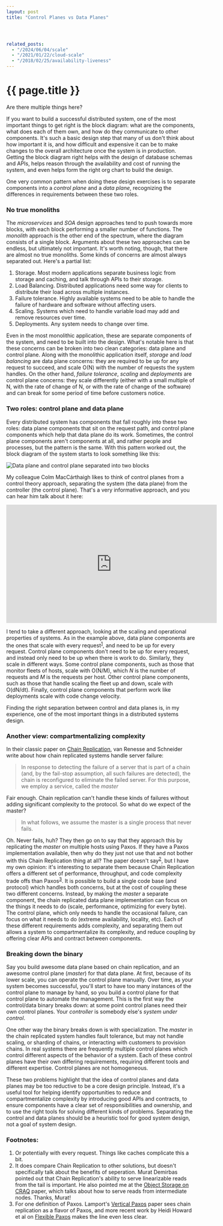```yaml
---
layout: post
title: "Control Planes vs Data Planes"




related_posts:
  - "/2024/06/04/scale"
  - "/2021/01/22/cloud-scale"
  - "/2018/02/25/availability-liveness"
---
```

{{ page.title }}
================

<p class="meta">Are there multiple things here?</p>

If you want to build a successful distributed system, one of the most important things to get right is the block diagram: what are the components, what does each of them own, and how do they communicate to other components. It's such a basic design step that many of us don't think about how important it is, and how difficult and expensive it can be to make changes to the overall architecture once the system is in production. Getting the block diagram right helps with the design of database schemas and APIs, helps reason through the availability and cost of running the system, and even helps form the right org chart to build the design.

One very common pattern when doing these design exercises is to separate components into a *control plane* and a *data plane*, recognizing the differences in requirements between these two roles.

### No true monoliths

The *microservices* and *SOA* design approaches tend to push towards more blocks, with each block performing a smaller number of functions. The *monolith* approach is the other end of the spectrum, where the diagram consists of a single block. Arguments about these two approaches can be endless, but ultimately not important. It's worth noting, though, that there are almost no true monoliths. Some kinds of concerns are almost always separated out. Here's a partial list:

1. Storage. Most modern applications separate business logic from storage and caching, and talk through APIs to their storage.
2. Load Balancing. Distributed applications need some way for clients to distribute their load across multiple instances.
3. Failure tolerance. Highly available systems need to be able to handle the failure of hardware and software without affecting users.
4. Scaling. Systems which need to handle variable load may add and remove resources over time.
5. Deployments. Any system needs to change over time.

Even in the most monolithic application, these are separate components of the system, and need to be built into the design. What's notable here is that these concerns can be broken into two clean categories: data plane and control plane. Along with the monolithic application itself, *storage* and *load balancing* are data plane concerns: they are required to be up for any request to succeed, and scale O(N) with the number of requests the system handles. On the other hand, *failure tolerance*, *scaling* and *deployments* are control plane concerns: they scale differently (either with a small multiple of N, with the rate of change of N, or with the rate of change of the software) and can break for some period of time before customers notice.

### Two roles: control plane and data plane

Every distributed system has components that fall roughly into these two roles: data plane components that sit on the request path, and control plane components which help that data plane do its work. Sometimes, the control plane components aren't components at all, and rather people and processes, but the pattern is the same. With this pattern worked out, the block diagram of the system starts to look something like this:

![Data plane and control plane separated into two blocks](https://s3.amazonaws.com/mbrooker-blog-images/control_data_binary.png)

My colleague Colm MacCárthaigh likes to think of control planes from a control theory approach, separating the system (the data plane) from the controller (the control plane). That's a very informative approach, and you can hear him talk about it here:

<iframe width="560" height="315" src="https://www.youtube.com/embed/O8xLxNje30M" frameborder="0" allow="accelerometer; autoplay; encrypted-media; gyroscope; picture-in-picture" allowfullscreen></iframe>

I tend to take a different approach, looking at the scaling and operational properties of systems. As in the example above, data plane components are the ones that scale with every request<sup>[1](#foot1)</sup>, and need to be up for every request. Control plane components don't need to be up for every request, and instead only need to be up when there is work to do. Similarly, they scale in different ways. Some control plane components, such as those that monitor fleets of hosts, scale with O(N/M), which *N* is the number of requests and *M* is the requests per host. Other control plane components, such as those that handle scaling the fleet up and down, scale with O(dN/dt). Finally, control plane components that perform work like deployments scale with code change velocity.

Finding the right separation between control and data planes is, in my experience, one of the most important things in a distributed systems design.

### Another view: compartmentalizing complexity

In their classic paper on [Chain Replication](https://www.cs.cornell.edu/home/rvr/papers/OSDI04.pdf), van Renesse and Schneider write about how chain replicated systems handle server failure:

> In response to detecting the failure of a server that is part of a chain (and, by the fail-stop assumption, all such failures are detected), the chain is reconfigured to eliminate the failed server.  For this purpose, we employ a service, called the *master*

Fair enough. Chain replication can't handle these kinds of failures without adding significant complexity to the protocol. So what do we expect of the master?

> In what follows, we assume the master is a single process that never fails.

Oh. Never fails, huh? They then go on to say that they approach this by replicating the *master* on multiple hosts using Paxos. If they have a Paxos implementation available, then why do they just not use that and not bother with this Chain Replication thing at all? The paper doesn't say<sup>[2](#foot2)</sup>, but I have my own opinion: it's interesting to separate them because Chain Replication offers a different set of performance, throughput, and code complexity trade offs than Paxos<sup>[3](#foot3)</sup>.  It is possible to build a single code base (and protocol) which handles both concerns, but at the cost of coupling these two different concerns. Instead, by making the *master* a separate component, the chain replicated data plane implementation can focus on the things it needs to do (scale, performance, optimizing for every byte). The control plane, which only needs to handle the occasional failure, can focus on what it needs to do (extreme availability, locality, etc). Each of these different requirements adds complexity, and separating them out allows a system to compartmentalize its complexity, and reduce coupling by offering clear APIs and contract between components.

### Breaking down the binary

Say you build awesome data plane based on chain replication, and an awesome control plane (*master*) for that data plane. At first, because of its lower scale, you can operate the control plane manually. Over time, as your system becomes successful, you'll start to have too many instances of the control plane to manage by hand, so you build a control plane for that control plane to automate the management. This is the first way the control/data binary breaks down: at some point control planes need their own control planes. Your *controller* is somebody else's *system under control*.

One other way the binary breaks down is with specialization. The *master* in the chain replicated system handles fault tolerance, but may not handle scaling, or sharding of chains, or interacting with customers to provision chains. In real systems there are frequently multiple control planes which control different aspects of the behavior of a system. Each of these control planes have their own differing requirements, requiring different tools and different expertise. Control planes are not homogeneous.

These two problems highlight that the idea of control planes and data planes may be too reductive to be a core design principle. Instead, it's a useful tool for helping identify opportunities to reduce and compartmentalize complexity by introducing good APIs and contracts, to ensure components have a clear set of responsibilities and ownership, and to use the right tools for solving different kinds of problems. Separating the control and data planes should be a heuristic tool for good system design, not a goal of system design.

### Footnotes:

 1. <a name="foot1"></a> Or potentially with every request. Things like caches complicate this a bit.
 1. <a name="foot2"></a> It does compare Chain Replication to other solutions, but doesn't specifically talk about the benefits of seperation. Murat Demirbas pointed out that Chain Replication's ability to serve linearizable reads from the tail is important. He also pointed me at the [Object Storage on CRAQ](https://www.usenix.org/legacy/event/usenix09/tech/full_papers/terrace/terrace.pdf) paper, which talks about how to serve reads from intermediate nodes. Thanks, Murat!
 1. <a name="foot3"></a> For one definition of Paxos. Lamport's [Vertical Paxos](https://www.microsoft.com/en-us/research/publication/vertical-paxos-and-primary-backup-replication/#) paper sees chain replication as a flavor of Paxos, and more recent work by Heidi Howard et al on [Flexible Paxos](https://arxiv.org/pdf/1608.06696v1.pdf) makes the line even less clear.